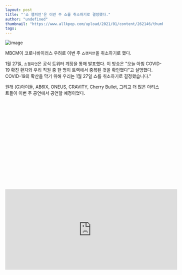 ```yaml
---
layout: post
title: "'쇼 챔피언'은 이번 주 쇼를 취소하기로 결정했다."
author: "undefined"
thumbnail: "https://www.allkpop.com/upload/2021/01/content/262146/thumb/1611715566-1500x500.jpg"
tags: 
---
```



![image](https://www.allkpop.com/upload/2021/01/content/262146/1611715566-1500x500.jpg)

MBCM이 코로나바이러스 우려로 이번 주 `쇼챔피언`을 취소하기로 했다.

1월 27일, `쇼챔피언`은 공식 트위터 계정을 통해 발표했다. 이 방송은 "오늘 아침 COVID-19 확진 환자와 우리 직원 중 한 명이 트랙에서 중복된 것을 확인했다"고 설명했다. COVID-19의 확산을 막기 위해 우리는 1월 27일 쇼를 취소하기로 결정했습니다."

원래 (G)아이들, AB6IX, ONEUS, CRAVITY, Cherry Bullet, 그리고 더 많은 아티스트들이 이번 주 공연에서 공연할 예정이었다.


<div class="video_wrapper" style="padding-top: 56.25%;">
    <iframe id="twitter-widget-0" scrolling="no" frameborder="0" allowtransparency="true" allowfullscreen="true" class="" style="position: static; visibility: visible; width: 550px; height: 257px; display: block; flex-grow: 1;" title="Twitter Tweet" src="https://platform.twitter.com/embed/index.html?creatorScreenName=allkpop&amp;dnt=false&amp;embedId=twitter-widget-0&amp;frame=false&amp;hideCard=false&amp;hideThread=false&amp;id=1354253030086955009&amp;lang=en&amp;origin=https%3A%2F%2Fwww.allkpop.com%2Farticle%2F2021%2F01%2Fshow-champion-decides-to-cancel-this-weeks-show&amp;siteScreenName=allkpop&amp;theme=light&amp;widgetsVersion=ed20a2b%3A1601588405575&amp;width=550px" data-tweet-id="1354253030086955009"></iframe>
</div>
